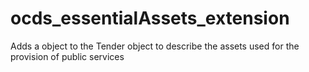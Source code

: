 # ocds_essentialAssets_extension
Adds a object to the Tender object to describe the assets used for the provision of public services
